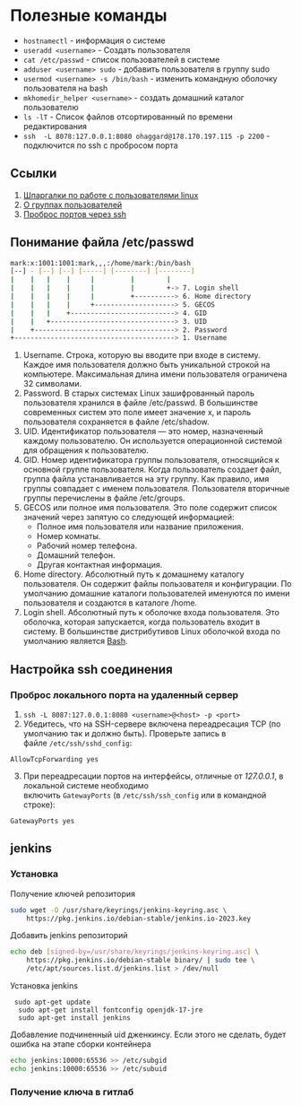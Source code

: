 # Полезные команды

* `hostnamectl` - информация о системе
* `useradd <username>` - Создать пользователя
* `cat /etc/passwd` - список пользователей в системе
* `adduser <username> sudo` - добавить пользователя в группу sudo
* `usermod <username> -s /bin/bash` - изменить командную оболочку пользователя на bash 
* `mkhomedir_helper <username>` - создать домашний каталог пользователю
* `ls -lT` - Список файлов отсортированный по времени редактирования
* `ssh  -L 8078:127.0.0.1:8080 ohaggard@178.170.197.115 -p 2200` - подключится по ssh с пробросом порта

## Ссылки
1) [Шпаргалки по работе с пользователями linux](https://www.dmosk.ru/miniinstruktions.php?mini=linux-users)
2) [О группах пользователей](https://losst.pro/gruppy-polzovatelej-linux)
3) [Проброс портов через ssh](https://habr.com/ru/companies/flant/articles/691388/)

## Понимание файла /etc/passwd
```bash
mark:x:1001:1001:mark,,,:/home/mark:/bin/bash
[--] - [--] [--] [-----] [--------] [--------]
|    |   |    |     |         |        |
|    |   |    |     |         |        +-> 7. Login shell
|    |   |    |     |         +----------> 6. Home directory
|    |   |    |     +--------------------> 5. GECOS
|    |   |    +--------------------------> 4. GID
|    |   +-------------------------------> 3. UID
|    +-----------------------------------> 2. Password
+----------------------------------------> 1. Username
```

1. Username. Строка, которую вы вводите при входе в систему. Каждое имя пользователя должно быть уникальной строкой на компьютере. Максимальная длина имени пользователя ограничена 32 символами.
2. Password. В старых системах Linux зашифрованный пароль пользователя хранился в файле /etc/passwd. В большинстве современных систем это поле имеет значение x, и пароль пользователя сохраняется в файле /etc/shadow.
3. UID. Идентификатор пользователя — это номер, назначенный каждому пользователю. Он используется операционной системой для обращения к пользователю.
4. GID. Номер идентификатора группы пользователя, относящийся к основной группе пользователя. Когда пользователь создает файл, группа файла устанавливается на эту группу. Как правило, имя группы совпадает с именем пользователя. Пользователя вторичные группы перечислены в файле /etc/groups.
5. GECOS или полное имя пользователя. Это поле содержит список значений через запятую со следующей информацией:
    - Полное имя пользователя или название приложения.
    - Номер комнаты.
    - Рабочий номер телефона.
    - Домашний телефон.
    - Другая контактная информация.
6. Home directory. Абсолютный путь к домашнему каталогу пользователя. Он содержит файлы пользователя и конфигурации. По умолчанию домашние каталоги пользователей именуются по имени пользователя и создаются в каталоге /home.
7. Login shell. Абсолютный путь к оболочке входа пользователя. Это оболочка, которая запускается, когда пользователь входит в систему. В большинстве дистрибутивов Linux оболочкой входа по умолчанию является [Bash](https://andreyex.ru/tag/bash).

## Настройка ssh соединения
### Проброс локального порта на удаленный сервер
1. `ssh -L 8087:127.0.0.1:8080 <username>@<host> -p <port>`
2. Убедитесь, что на SSH-сервере включена переадресация TCP (по умолчанию так и должно быть). Проверьте запись в файле `/etc/ssh/sshd_config`:

```
AllowTcpForwarding yes
```
3. При переадресации портов на интерфейсы, отличные от _127.0.0.1_, в локальной системе необходимо включить `GatewayPorts` (в `/etc/ssh/ssh_config` или в командной строке):

```
GatewayPorts yes
```

## jenkins
### Установка
Получение ключей репозитория
```bash
sudo wget -O /usr/share/keyrings/jenkins-keyring.asc \
    https://pkg.jenkins.io/debian-stable/jenkins.io-2023.key
```
Добавить jenkins репозиторий
```bash
echo deb [signed-by=/usr/share/keyrings/jenkins-keyring.asc] \
    https://pkg.jenkins.io/debian-stable binary/ | sudo tee \
    /etc/apt/sources.list.d/jenkins.list > /dev/null
```
Установка jenkins
```
 sudo apt-get update
  sudo apt-get install fontconfig openjdk-17-jre
  sudo apt-get install jenkins
```
Добавление подчиненный uid дженкинсу. Если этого не сделать, будет ошибка на этапе сборки контейнера

```bash
echo jenkins:10000:65536 >> /etc/subgid
echo jenkins:10000:65536 >> /etc/subuid
```
### Получение ключа в гитлаб

### 